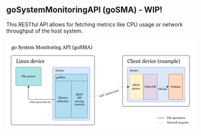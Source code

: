## goSystemMonitoringAPI (goSMA) - WIP!

This RESTful API allows for fetching metrics like CPU usage or network throughput of the host system.

![A diagram depicting goSMA's functionality](assets/goSMA.png)
